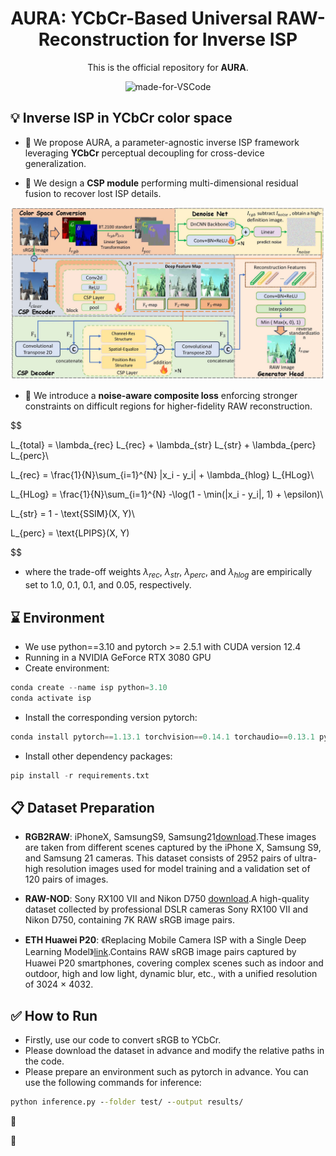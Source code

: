 <div align="center">

# AURA: YCbCr-Based Universal RAW-Reconstruction for Inverse ISP

 

<div align="center">

This is the official repository for **AURA**.

![made-for-VSCode](https://img.shields.io/badge/Made%20for-VSCode-1f425f.svg)

</div>

</div>







## :bulb: Inverse ISP in YCbCr  color space

* 🚩  We propose AURA, a parameter-agnostic inverse ISP framework leveraging **YCbCr** perceptual decoupling for cross-device generalization. 

* 🚩  We design a **CSP module** performing multi-dimensional residual fusion to recover lost ISP details. 



![Diagram of the AURA Framework](./img/1.jpg)

* 🚩  We introduce a **noise-aware composite loss** enforcing stronger constraints on difficult regions for higher-fidelity RAW reconstruction. 

$$

L_{total} = \lambda_{rec} L_{rec} + \lambda_{str} L_{str} + \lambda_{perc} L_{perc}\\

L_{rec} = \frac{1}{N}\sum_{i=1}^{N} |x_i - y_i| + \lambda_{hlog} L_{HLog}\\

L_{HLog} = \frac{1}{N}\sum_{i=1}^{N} -\log(1 - \min(|x_i - y_i|, 1) + \epsilon)\\

L_{str} = 1 - \text{SSIM}(X, Y)\\

L_{perc} = \text{LPIPS}(X, Y)

$$

* where the trade-off weights $\lambda_{rec}$, $\lambda_{str}$, $\lambda_{perc}$, and $\lambda_{hlog}$ are empirically set to 1.0, 0.1, 0.1, and 0.05, respectively.




##  :hourglass: Environment

* We use python==3.10 and pytorch >= 2.5.1  with CUDA version 12.4
* Running in a NVIDIA GeForce RTX 3080 GPU
* Create environment:

```python
conda create --name isp python=3.10
conda activate isp
```

* Install the corresponding version pytorch:

```python
conda install pytorch==1.13.1 torchvision==0.14.1 torchaudio==0.13.1 pytorch-cuda=12.1 -c pytorch -c nvidia
```

* Install other dependency packages:

```python
pip install -r requirements.txt
```



##  :clipboard: Dataset Preparation

* **RGB2RAW**: iPhoneX, SamsungS9, Samsung21[download](https://huggingface.co/datasets/marcosv/rgb2raw).These images are taken from different scenes captured by the iPhone X, Samsung S9, and Samsung 21 cameras. This dataset consists of 2952 pairs of ultra-high resolution images used for model training and a validation set of 120 pairs of images.

* **RAW-NOD**: Sony RX100 VII and Nikon D750 [download](https://github.com/igor-morawski/RAW-NOD).A high-quality dataset collected by professional DSLR cameras Sony RX100 VII and Nikon D750, containing 7K RAW sRGB image pairs.

* **ETH Huawei P20**: 《Replacing Mobile Camera ISP with a Single Deep Learning Model》[link](https://people.ee.ethz.ch/~%cb%9cihnatova/pynet.html).Contains RAW sRGB image pairs captured by Huawei P20 smartphones, covering complex scenes such as indoor and outdoor, high and low light, dynamic blur, etc., with a unified resolution of 3024 × 4032.



##  :white_check_mark: How to Run

* Firstly, use our code to convert sRGB to YCbCr.
* Please download the dataset in advance and modify the relative paths in the code.
* Please prepare an environment such as pytorch in advance. You can use the following commands for inference: 

```cmd
python inference.py --folder test/ --output results/
```









 :rocket:

  :dart: 